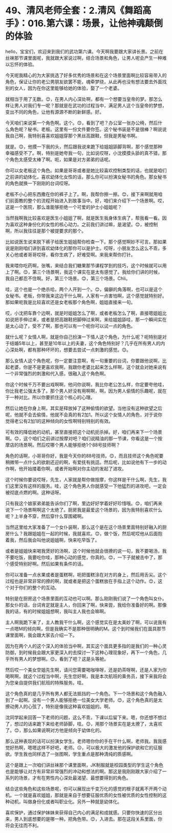 # 49、清风老师全套：2.清风《舞蹈高手》：016.第六课：场景，让他神魂颠倒的体验

hello，宝宝们，欢迎来到我们的武功第六课。今天啊我要跟大家讲长景。之前在丝袜那节课里面呢，我就跟大家说过啊，结合场景和角色，让男人呢会产生一种难以忘怀的体验。

今天呢我精心的为大家挑选了好多优秀的场景和在这个场景里面啊比较容易带入的角色，保证让你的老公男朋友欲罢不能，魂牵梦绕，从此再也没有想法要去外面找别的女人，因为在你这里能够给她的体验，娶了一个老婆。

就相当于用了无数。😊，在男人内心深处啊，都有一个想要当皇帝的梦。那怎么样让男人对我们专一呢？那就是在武功的过程当中，满足男人这个当皇帝的梦想，变出不同的角色，让他有源源不断的新鲜感。好。

今天咱们来说第一个角色啊。这个。😊，看到了吧？办公室一张办公椅，然后什么角色呢？秘书。老板。这里有一份文件要你签。这个秘书装是不是很棒？啊说说我自己啊，我特别喜喜欢姐姐穿那个黑丝高跟鞋，但我是男秘书啊。

就是。😊，他摸一下我的头，然后跟我说来跪下给姐姐舔脚背啊，那个感觉那种幸福感受不了。啊，特别是她夸我一句，比如说哎呀，小沈摸摸头舔的真不错，那个角色太感受太棒了啊。呃，如果是对方弟弟的话呢。

你可以女老板这个角色。如果是哥哥或者是她比较喜欢控制类型的话，也就是咱们之前讲的幼体化，喜欢幼体化女性的话，那么你可以扮演女秘书的角色。那女秘书的角色就换一下刚刚的台词哎呀。

老板不小心把东西撒在你的裤子上了。啊，我帮你擦一擦。😊，接下来啊就用咱们前面教的整个的流程开始进入到故事当中。好，咱们来介绍下一个场景啊。哎，这是一个医院，那么谁能够拒绝一个可爱的护士小姐姐呢？

当然我啊我比较喜欢是医生小姐姐了啊，就是医生我身体生病了，帮我看一看。因为喜欢这种身份化的女性的核心动力。之前我们讲过嘛，是渴望。😊，被控制啊，所以我往往是那个被提要求的那个。

比如说医生说来脱下裤子给医生姐姐帮你检查一下。那个感觉啊妙不可言。那如果说是刚刚咱们讲到喜欢幼体化的那你可以是护士。哎呀，小朋友怎么这么不乖，多关心他或者哥哥哎呀，看你生病了，好难受啊。来我来帮你打针。

我来喂你吃药啊，张嘴，来结合我们糖果那节课程学到的技巧，这个时候就可以用上了啊。😊，第三个场景啊，我这个课实在是太有感觉了。我给你们讲的时候，我自己都忍不住啊。好，第三个场景。😊，第三个场景。Chli。

哇，这个也是一个绝杀哈，两个人开到一个。😊，偏僻的角落啊，也可以是这个女秘书。老板，你带我来这边干什么啊，人家有一点害怕啊，这个感觉就特别好。那如果呃我是比较喜欢还是女老板那个角色啊，姐姐直接来一句。

哎，小沈把车靠个边啊，就是时姐姐怎么了啊，或者老板怎么了啊，直接嗯姐姐比如说把手伸过来，或者是把高跟鞋把脚伸过来啊，来给姐姐舔哇，那一个瞬间实在是太心动了，受不了啊，那也可以有一个呃你可以试一点的角色。

就什么呢？女情人啊，就是你自己扮演一下情人这个角色，为什么呢？呃特别是对于结婚5年以上，甚至是10年以上的夫妻，这个角色特别好？几乎在所有男人的内心深处啊，都有那种坏坏的，想要去尝试一点刺激的感觉。😊。

那么女情人这个角色呢，你一定要注意啊，有一句重要的台词，你要跟他说啊，比起老婆，你是不是更喜欢我啊，我跟你老婆比起来怎么样啊，这个就会对她来说有一个非常强烈的刺激和代入感，很融入这个角色啊。

你这个时候千万不要出戏啊啊，他问你说啊，我比你老公怎么样，你定要夸他哇，你比我老公强太多了。那个男人好没有用啊啊，啊，因为男人偷情的乐趣呢，就在于一种对比。所以你要抓住这个核心的心理。

然后让她在你身上啊，其实是释放掉了这种偷情的欲望。当他没有这种欲望之后呢，他就不会去偷情，他就不会真的有2加1。所以这个女情人的角色，对于说你觉得老公有2加1的这种倾向的女性啊特别特别的有效。

可有效的降低她的动机，甚至直接把这个动机扼杀掉。好，咱们再来下一个场景啊。😊，这个咱们之前讲过按摩对吧？咱们说精油的那一节课，你看这是一个按摩店的场景啊。然后哎哪个男人能够拒绝1个88号技师啊？

角色的话啊，小哥哥你好，我是今天你的88号技师。😊，而且技师这个角色呢要稍微带一点什么的欲剧还迎的啊，有爱抚有挑逗。然后呢，比如说他有下一步的动作啊，他开始搂着你啊，或者开始啊对你主动的发起了进攻。

这个时候你要说哎呀，先生，人家就是帮你做按摩，你这样是干什么啊，先生，我们这里没有这样的服务。哇，这个角色男人你就感受一下他猛烈的进攻吧，一定会被彻底点燃的啊。这种话呀。

只有我这个娘家弟弟能告诉你们了啊，里边好好学着好好珍惜哦。😊，咱们再来说下一个场景啊啊这个太绝了。厨房我是最爱这个场景的，因为我特别喜欢什么呢？上半身不穿，然后穿什么穿围裙啊。

当然这里给大家准备了一个女仆装啊，那么这个是在这个场景里面特别好融入的厨房什么？我跟姐姐在一起的时候，我就喜欢。😊，做个饭，然后呢哎他从后面抱着我，然后我会叫他说姐姐啊，快来吃早饭了。

或者是姐姐快来喝我煲好的汤啊，这个时候他就会很撩的说一句，我不要喝汤，我不要吃饭，我要吃你哇，那种心动的感觉，你真的。😊，一下子就被击中了，那个感受特别好啊。然后如果有条件的话。

你可以准备一点水果或者是蛋糕啊，呃把蛋糕涂在对方的身上，然后用舌尖。这个过程也是非常非常的撩的啊，就或者是把这个蛋糕放在手指上这个动作。😊，这个对于你们的整个的互动。

特别是在厨房这个场景里面的互动也可以啊。那么刚刚我们说了一个角色叫女仆。那女仆的话，台词肯定就是主人，你回来了啊，快来尝，我给你准备好的啊。那像我的话，有的时候姐姐想啊，我叫主人我也会嘛啊。

主人啊我跪下来了，主人教我干什么啊，这个感觉实在是太美妙了啊，可以说我有一点嗯M的倾向啊，但是我确实不是那种很明确的M。这个到时候我们在面具那节课里面啊，我会跟大家去介绍一下。

因为在两个人的这个深入的体验当中啊，其实这个面具更多指的是我们的一种心灵防御，到时候我会跟大家更深入的去探讨一下这种心理现象好，再下一个角色，几乎所有男人的梦想啊。😊，看到了吧？这是头等舱。

然后哎一个美女空姐先生啊，请问您需要喝咖啡呀，还是奶茶呀啊，还是人家为你喝啊啊，就这个过程当中啊，先生您好啊，我是本次航班的乘务员，接下来我将会为您亲自提供我们航班的特殊服务。哇。

这个角色真的是几乎所有男人都无法抵挡的一个角色。下一个场景和这个角色融入到了一起啊。没有一个男人能够拒绝一位美女大学老师。😊，这个角色真的是太撩动男人的心弦了，特别是像我这种喜欢姐姐的。啊。

沈同学起来回答一下老师的问题，这么不乖，下课以后留下来。嗯，你还想不想过了，想过的话来跪下来给老师舔脚，哇。😊，用那个场景实在是太撩了，太喜欢了。😊，那么如果说啊对方他是倾向于幼体化的。

那么这种表现的话可以扮演女学生。老师嗯你你的手在干什么啊，老师我。我我感觉好热啊，嗯嗯这样不好吧，老师。😔，可以极大的激发他的保护欲和它的征服欲。学生我也同样选了一张图啊，学生重点是那种清纯的质感啊。

这个是跟上一次咱们讲丝袜那个课里面啊，JK制服就是校园类型的学生这个角色也是能够让对方有非常非常强烈的冲动和想法的啊。那这是我刚刚跟大家介绍了一系列的场景，才有在男性内心深处最渴望、最想要得到的角色。

结合这些角色和这些场景呢，你可以展现出千变万化的感觉的根子就离不开两个动机。一个就是喜欢姐姐，那就是来自于想要征服优质的女性被优质的女性控制的这种动机，叫做身份化或者叫职业化。另外一种就是幼体化。

喜欢保护，通过保护妹妹来获得自己内心的满足和成就感。只要你快速的区分出来，男人到底想要的是哪一种。把角色带。😊，入进去。那在这段关系里面，你将会无往而不利。

